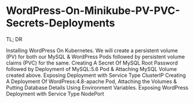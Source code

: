 # WordPress-On-Minikube-PV-PVC-Secrets-Deployments

TL; DR

Installing WordPress On Kubernetes.
We will create a persistent volume (PV) for both our MySQL & WordPress Pods followed by persistent volume claims (PVC) for the same.
Creating A Secret Of MySQL Root Password followed by Deployment of MySQL:5.6 Pod & Attaching MySQL Volume created above.
Exposing Deployment with Service Type ClusterIP
Creating A Deployment Of WordPress:4.8-apache Pod, Attaching the Volumes & Putting Database Details Using Environment Variables.
Exposing WordPress Deployment with Service Type NodePort
